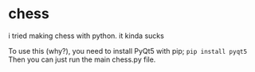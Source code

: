 # chess
i tried making chess with python. it kinda sucks

To use this (why?), you need to install PyQt5 with pip;
`pip install pyqt5`
Then you can just run the main chess.py file.
